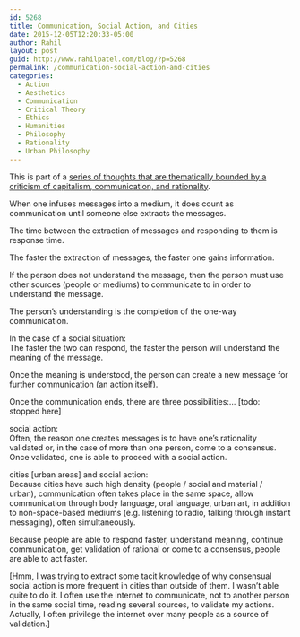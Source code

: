 ```yaml
---
id: 5268
title: Communication, Social Action, and Cities
date: 2015-12-05T12:20:33-05:00
author: Rahil
layout: post
guid: http://www.rahilpatel.com/blog/?p=5268
permalink: /communication-social-action-and-cities
categories:
  - Action
  - Aesthetics
  - Communication
  - Critical Theory
  - Ethics
  - Humanities
  - Philosophy
  - Rationality
  - Urban Philosophy
---
```

This is part of a [series of thoughts that are thematically bounded by a criticism of capitalism, communication, and rationality](http://www.rahilpatel.com/blog/valuable-things-ive-written#criticism_capitalism_communication_rationality).

When one infuses messages into a medium, it does count as communication until someone else extracts the messages.

The time between the extraction of messages and responding to them is response time.

The faster the extraction of messages, the faster one gains information.

If the person does not understand the message, then the person must use other sources (people or mediums) to communicate to in order to understand the message.

The person&#8217;s understanding is the completion of the one-way communication.

In the case of a social situation:  
The faster the two can respond, the faster the person will understand the meaning of the message.

Once the meaning is understood, the person can create a new message for further communication (an action itself).

Once the communication ends, there are three possibilities:&#8230; [todo: stopped here]

social action:  
Often, the reason one creates messages is to have one&#8217;s rationality validated or, in the case of more than one person, come to a consensus. Once validated, one is able to proceed with a social action.

cities [urban areas] and social action:  
Because cities have such high density (people / social and material / urban), communication often takes place in the same space, allow communication through body language, oral language, urban art, in addition to non-space-based mediums (e.g. listening to radio, talking through instant messaging), often simultaneously.

Because people are able to respond faster, understand meaning, continue communication, get validation of rational or come to a consensus, people are able to act faster.

[Hmm, I was trying to extract some tacit knowledge of why consensual social action is more frequent in cities than outside of them. I wasn&#8217;t able quite to do it. I often use the internet to communicate, not to another person in the same social time, reading several sources, to validate my actions. Actually, I often privilege the internet over many people as a source of validation.]